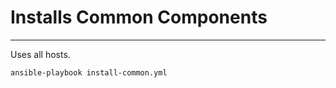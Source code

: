 # Installs Common Components
----------------

Uses all hosts.

```
ansible-playbook install-common.yml
```

